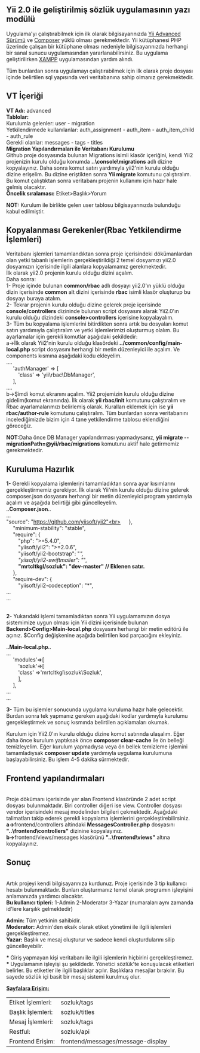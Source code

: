 Yii 2.0 ile geliştirilmiş sözlük uygulamasının yazı modülü
----------------------------------------------------------

Uygulama'yı çalıştırabilmek için ilk olarak bilgisayarınızda [Yii Advanced Sürümü](https://github.com/yiisoft/yii2-app-advanced/blob/master/docs/guide/README.md) ve [Composer](https://getcomposer.org/download/) yüklü olması gerekmektedir. Yii kütüphanesi PHP üzerinde çalışan bir kütüphane olması nedeniyle bilgisayarınızda herhangi bir sanal sunucu uygulamasından yararlanabilirsiniz. Bu uygulama geliştirilirken [XAMPP](https://www.apachefriends.org/tr/download.html) uygulamasından yardım alındı.

Tüm bunlardan sonra uygulamayı çalıştırabilmek için ilk olarak proje dosyası içinde belirtilen sql yapısında veri veritabanına sahip olmanız gerekmektedir.

VT İçeriği
----------
<b>VT Adı:</b> advanced</br>
<b>Tablolar:</b></br>
	Kurulumla gelenler: user - migration</br>
	Yetkilendirmede kullanılanlar: auth_assignment - auth_item - auth_item_child - auth_rule</br>
	Gerekli olanlar: messages - tags - titles</br>
<b>Migration Yapılandırmaları ile Veritabanı Kurulumu</b><br>
Github proje dosyasında bulunan Migrations isimli klasör içeriğini, kendi Yii2 projenizin kurulu olduğu konumda <b>..\console\migrations</b> adlı dizine kopyalayınız. Daha sonra komut satırı yardımıyla yii2'nin kurulu olduğu dizine erişelim. Bu dizine eriştikten sonra <b> Yii migrate</b> komutunu çalıştıralım. Bu komut çalıştıktan sonra veritabanı projenin kullanımı için hazır hale gelmiş olacaktır.<br>
<b>Öncelik sıralaması:</b> Etiket>Başlık>Yorum <br>

<b>NOT:</b> Kurulum ile birlikte gelen user tablosu bilgisayarınızda bulunduğu kabul edilmiştir.<br>
	
Kopyalanması Gerekenler(Rbac Yetkilendirme İşlemleri)
-----------------------
Veritabanı işlemleri tamamlandıktan sonra proje içerisindeki dökümanlardan olan yetki tabanlı işlemlerin gerçekleştirildiği 2 temel dosyamızı yii2.0 dosyamızın içerisinde ilgili alanlara kopyalamamız gerekmektedir.<br>
İlk olarak yii2.0 projenin kurulu olduğu dizini açalım.<br>
Daha sonra:<br>
1- Proje içinde bulunan <b>common/rbac</b> adlı dosyayı yii2.0'ın yüklü olduğu dizin içerisinde <b>common</b> alt dizini içerisinde <b>rbac</b> isimli klasör oluşturup bu dosyayı buraya atalım.<br>
2- Tekrar projenin kurulu olduğu dizine gelerek proje içerisinde <b>console/controllers</b> dizininde bulunan script dosyasını alarak Yii2.0'ın kurulu olduğu dizindeki <b>console>controllers</b> içerisine kopyalayalım.<br>
3- Tüm bu kopyalama işlemlerini bitirdikten sonra artık bu dosyaları komut satırı yardımıyla çalıştıralım ve yetki işlemlerimizi oluşturmuş olalım. Bu ayarlamalar için gerekli komutlar aşağıdaki şekildedir:<br>
a->İlk olarak Yii2'nin kurulu olduğu klasördeki <b>../common/config/main-local.php</b> script dosyasını herhangi bir metin düzenleyici ile açalım. Ve components kısmına aşağıdaki kodu ekleyelim.<br>
	....<br>
&emsp;	'authManager' => [<br>
&emsp;&emsp;            'class' => 'yii\rbac\DbManager',<br>
&emsp;        ],<br>
        ....<br>
b->Şimdi komut ekranını açalım. Yii2 projemizin kurulu olduğu dizine gidelim(komut ekranında). İlk olarak <b>yii rbac/init</b> komutunu çalıştıralım ve Rbac ayarlamalarımızı belirlemiş olarak. Kuralları eklemek için ise <b>yii rbac/author-rule</b> komutunu çalıştıralım. Tüm bunlardan sonra veritabanını incelediğimizde bizim için 4 tane yetkilendirme tablosu eklendiğini göreceğiz.<br>

<b>NOT:</b>Daha önce DB Manager yapılandırması yapmadıysanız, <b>yii migrate --migrationPath=@yii/rbac/migrations</b> komutunu aktif hale getirmemiz gerekmektedir. <br>
	
Kuruluma Hazırlık
-----------------
<b>1-</b> Gerekli kopyalama işlemlerini tamamladıktan sonra ayar kısımlarını gerçekleştirmemiz gerekiyor. İlk olarak Yii'nin kurulu olduğu dizine gelerek composer.json dosyasını herhangi bir metin düzenleyici program yardımıyla açalım ve aşağıda belirtiği gibi güncelleyelim. <br>
..<b>Composer.json</b>..<br>
...<br>
"source": "https://github.com/yiisoft/yii2"<br>
&emsp;    },<br>
&emsp;    "minimum-stability": "stable",<br>
&emsp;    "require": {<br>
&emsp;&emsp;        "php": ">=5.4.0",<br>
&emsp;&emsp;        "yiisoft/yii2": ">=2.0.6",<br>
&emsp;&emsp;        "yiisoft/yii2-bootstrap": "*",<br>
&emsp;&emsp;        "yiisoft/yii2-swiftmailer": "*",<br>
&emsp;&emsp;		<b>"mrtcltkgl/sozluk": "dev-master" // Eklenen satır.</b><br>
&emsp;    },<br>
&emsp;    "require-dev": {<br>
&emsp;&emsp;        "yiisoft/yii2-codeception": "*",<br>
...<br>
...<br><br>

<b>2-</b> Yukarıdaki işlemi tamamladıktan sonra Yii uygulamamızın dosya sistemimize uygun olması için Yii dizini içerisinde bulunan <b>Backend>Config>Main-local.php</b> dosyasını herhangi bir metin editörü ile açınız. $Config değişkenine aşağıda belirtilen kod parçacığını ekleyiniz.<br>

..<b>Main-local.php</b>..<br>
...<br>
&emsp;	'modules'=>[<br>
&emsp;&emsp;		'sozluk'=>[<br>
&emsp;&emsp;			'class' =>'mrtcltkgl\sozluk\Sozluk',<br>
&emsp;&emsp;		],	<br>
&emsp;	],<br>
...<br>
...<br>

<b>3- </b> Tüm bu işlemler sonucunda uygulama kuruluma hazır hale gelecektir. Burdan sonra tek yapmanız gereken aşağıdaki kodlar yardımıyla kurulumu gerçekleştirmek ve sonuç kısmında belirtilen açıklamaları okumak.<br>

Kurulum için Yii2.0'ın kurulu olduğu dizine komut satırında ulaşalım. Eğer daha önce kurulum yaptıksak önce <b>composer clear-cache</b> ile ön belleği temizleyelim. Eğer kurulum yapmadıysa veya ön bellek temizleme işlemini tamamladıysak <b>composer update</b> yardımıyla uygulama kurulumuna başlayabilirsiniz. Bu işlem 4-5 dakika sürmektedir.<br>

Frontend yapılandırmaları
-------------------------
<br>Proje dökümanı içerisinde yer alan Frontend klasöründe 2 adet script dosyası bulunmaktadır. Biri controller diğeri ise view. Controller dosyası vendor içerisindeki mesaj modelinden bilgileri çekmektedir. Aşağıdaki talimatları takip ederek gerekli kopyalama işlemlerini gerçekleştirebilirsiniz.<br>
<b>a-></b>frontend/controllers altindaki <b>MessagesController.php</b> dosyasını <b>"..\frontend\controllers"</b> dizinine kopyalayınız.<br>
<b>b-></b>frontend/views/messages klasörünü <b>"..\frontend\views"</b> altına kopyalayınız.<br>


Sonuç
-----

<br>Artık projeyi kendi bilgisayarınıza kurdunuz. Proje içerisinde 3 tip kullanıcı hesabı bulunmaktadır. Bunları oluşturmanız temel olarak programın işleyişini anlamanızda yardımcı olacaktır.<br>
<b>Bu kullanıcı tipleri:</b> 1-Admin 2-Moderator 3-Yazar (numaraları aynı zamanda id'lere karşılık gelmektedir)<br>

<b>Admin:</b> Tüm yetkinin sahibidir.<br>
<b>Moderator:</b> Admin'den eksik olarak etiket yönetimi ile ilgili işlemleri gerçekleştiremez.<br>
<b>Yazar:</b> Başlık ve mesaj oluşturur ve sadece kendi oluşturdularını silip güncelleyebilir.<br>

<b>* </b>Giriş yapmayan kişi veritabanı ile ilgili işlemlerin hiçbirini gerçekleştiremez.<br>
<b>* </b>Uygulamanın işleyişi şu şekildedir. Yönetici sözlük'te konuşulacak etiketleri belirler. Bu etiketler ile ilgili başlıklar açılır. Başlıklara mesajlar bırakılır. Bu sayede sözlük içi basit bir mesaj sistemi kurulmuş olur.<br>

<b><u>Sayfalara Erişim:</u></b><br>
<table>
<tr>
	<td>Etiket İşlemleri:</td>
	<td>sozluk/tags</td>
</tr>
<tr>
	<td>Başlık İşlemleri:</td>
	<td>sozluk/titles</td>
</tr>
<tr>
	<td>Mesaj İşlemleri:</td>
	<td>sozluk/tags</td>
</tr>
<tr>
	<td>Restful:</td>
	<td>sozluk/api</td>
</tr>
<tr>
	<td>Frontend Erişim:</td>
	<td>frontend/messages/message-display</td>
</tr>
</table>





